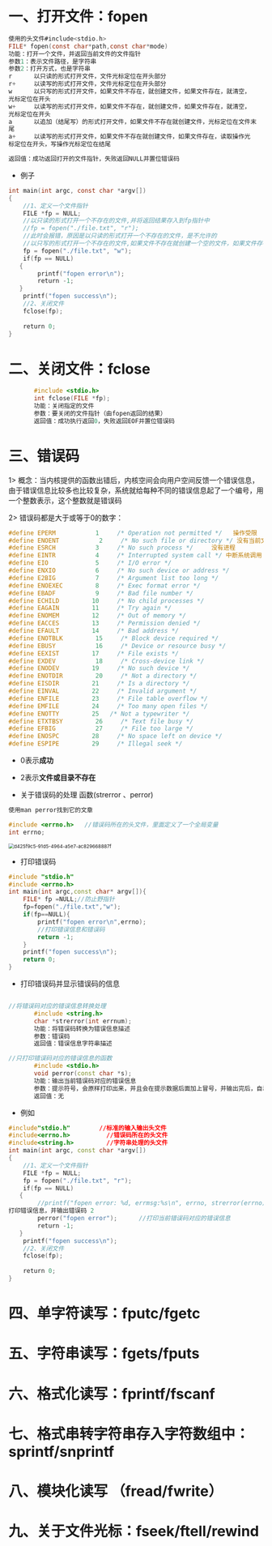 # 一、打开文件：fopen

```c
使用的头文件#include<stdio.h>
FILE* fopen(const char*path,const char*mode)
功能：打开一个文件，并返回当前文件的文件指针
参数1：表示文件路径，是字符串
参数2：打开方式，也是字符串
r      以只读的形式打开文件，文件光标定位在开头部分
r+     以读写的形式打开文件，文件光标定位在开头部分
w      以只写的形式打开文件，如果文件不存在，就创建文件，如果文件存在，就清空，
光标定位在开头
w+     以读写的形式打开文件，如果文件不存在，就创建文件，如果文件存在，就清空，
光标定位在开头
a      以追加（结尾写）的形式打开文件，如果文件不存在就创建文件，光标定位在文件末
尾
a+     以读写的形式打开文件，如果文件不存在就创建文件，如果文件存在，读取操作光
标定位在开头，写操作光标定位在结尾

返回值：成功返回打开的文件指针，失败返回NULL并置位错误码
```

- 例子

```c
int main(int argc, const char *argv[])
{
    //1、定义一个文件指针
    FILE *fp = NULL;
    //以只读的形式打开一个不存在的文件,并将返回结果存入到fp指针中
    //fp = fopen("./file.txt", "r");    
    //此时会报错，原因是以只读的形式打开一个不存在的文件，是不允许的
    //以只写的形式打开一个不存在的文件,如果文件不存在就创建一个空的文件，如果文件存在就清空
    fp = fopen("./file.txt", "w");           
    if(fp == NULL)
   {
        printf("fopen error\n");
        return -1;
   }
    printf("fopen success\n");
    //2、关闭文件
    fclose(fp);
    
    return 0;
}
```

# 二、关闭文件：fclose

```cpp
       #include <stdio.h>
       int fclose(FILE *fp);
       功能：关闭指定的文件
       参数：要关闭的文件指针（由fopen返回的结果）
       返回值：成功执行返回0，失败返回EOF并置位错误码


```

# 三、错误码

1> 概念：当内核提供的函数出错后，内核空间会向用户空间反馈一个错误信息，由于错误信息比较多也比较复杂，系统就给每种不同的错误信息起了一个编号，用一个整数表示，这个整数就是错误码

2> 错误码都是大于或等于0的数字：



```cpp
#define EPERM           1     /* Operation not permitted */   操作受限
#define ENOENT           2     /* No such file or directory */ 没有当前文件或目录
#define ESRCH           3     /* No such process */     没有进程
#define EINTR           4     /* Interrupted system call */ 中断系统调用
#define EIO             5     /* I/O error */
#define ENXIO           6     /* No such device or address */
#define E2BIG           7     /* Argument list too long */
#define ENOEXEC         8     /* Exec format error */
#define EBADF           9     /* Bad file number */
#define ECHILD         10     /* No child processes */
#define EAGAIN         11     /* Try again */
#define ENOMEM         12     /* Out of memory */
#define EACCES         13     /* Permission denied */
#define EFAULT         14     /* Bad address */
#define ENOTBLK         15     /* Block device required */
#define EBUSY           16     /* Device or resource busy */
#define EEXIST         17     /* File exists */
#define EXDEV           18     /* Cross-device link */
#define ENODEV         19     /* No such device */
#define ENOTDIR         20     /* Not a directory */
#define EISDIR         21     /* Is a directory */
#define EINVAL         22     /* Invalid argument */
#define ENFILE         23     /* File table overflow */
#define EMFILE         24     /* Too many open files */
#define ENOTTY         25   /* Not a typewriter */
#define ETXTBSY         26     /* Text file busy */
#define EFBIG           27     /* File too large */
#define ENOSPC         28     /* No space left on device */
#define ESPIPE         29     /* Illegal seek */
```

- 0表示**成功**

- 2表示**文件或目录不存在**

- 关于错误码的处理 函数(strerror 、perror)

```cpp
使用man perror找到它的文章

#include <errno.h>   //错误码所在的头文件，里面定义了一个全局变量
int errno;


```

<img src="file:///C:/Users/LEGION/Pictures/d425f9c5-91d5-4964-a5e7-ac829668887f.png" title="" alt="d425f9c5-91d5-4964-a5e7-ac829668887f" style="zoom:67%;">

- 打印错误码

```cpp
#include "stdio.h"
#include <errno.h>
int main(int argc,const char* argv[]){
    FILE* fp =NULL;//防止野指针
    fp=fopen("./file.txt","w");
    if(fp==NULL){
        printf("fopen error\n",errno);
        //打印错误信息和错误码
        return -1;
    }
    printf("fopen success\n");
    return 0;
}


```

- 打印错误码并显示错误码的信息

```cpp

//将错误码对应的错误信息转换处理
       #include <string.h>
       char *strerror(int errnum);
       功能：将错误码转换为错误信息描述
       参数：错误码
       返回值：错误信息字符串描述

//只打印错误码对应的错误信息的函数
       #include <stdio.h>
       void perror(const char *s);
       功能：输出当前错误码对应的错误信息
       参数：提示符号，会原样打印出来，并且会在提示数据后面加上冒号，并输出完后，自动换行
       返回值：无
```

- 例如

```cpp
#include"stdio.h"        //标准的输入输出头文件
#include<errno.h>          //错误码所在的头文件
#include<string.h>         //字符串处理的头文件
int main(int argc, const char *argv[])
{
    //1、定义一个文件指针
    FILE *fp = NULL;
    fp = fopen("./file.txt", "r");           
    if(fp == NULL)
   {
        //printf("fopen error: %d, errmsg:%s\n", errno, strerror(errno));     //
打印错误信息，并输出错误码 2
        perror("fopen error");      //打印当前错误码对应的错误信息
        return -1;
   }
    printf("fopen success\n");
    //2、关闭文件
    fclose(fp);
    
    return 0;
}
```

# 四、单字符读写：fputc/fgetc











# 五、字符串读写：fgets/fputs











# 六、格式化读写：fprintf/fscanf











# 七、格式串转字符串存入字符数组中：sprintf/snprintf





# 八、模块化读写 （fread/fwrite）









# 九、关于文件光标：fseek/ftell/rewind














































































